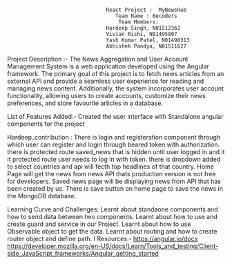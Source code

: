                                     React Project :  MyNewsHub
                                       Team Name : Becoders
                                        Team Members:
                                    Hardeep Singh, N01512362
                                    Vivian Rishi, N01495807
                                    Yash Kumar Patel, N01498313
                                    Abhishek Pandya, N01511627

Project Description :-
The News Aggregation and User Account Management System is a web application developed using
the Angular framework. The primary goal of this project is to fetch news articles from an external API
and provide a seamless user experience for reading and managing news content. Additionally, the
system incorporates user account functionality, allowing users to create accounts, customize their
news preferences, and store favourite articles in a database.

List of Features Added:-
Created the user interface with Standalone angular components for the project

Hardeep_contribution :
There is login and registeration component through which user can register and login through beared token with authorization.
there is protected route saved_news that is hidden until user logged in and it it protected route user needs to log in with token.
there is dropdown added to select countries and api will fecth top headlines of that country.
Home Page will get the news from news API thats production version is not free for developers.
Saved news page will be displaying news from API that has been created by us.
There is save button on home page to save the news in the MongoDB database.

Learning Curve and Challenges:
Learnt about standaone components and how to send data between two components.
Learnt about how to use and create guard and service in our Project.
Learnt about how to use Observable object to get the data.
Learnt about routing and how to create router object and define path.
I
Resources:-
https://angular.io/docs
https://developer.mozilla.org/en-US/docs/Learn/Tools_and_testing/Client-side_JavaScript_frameworks/Angular_getting_started

